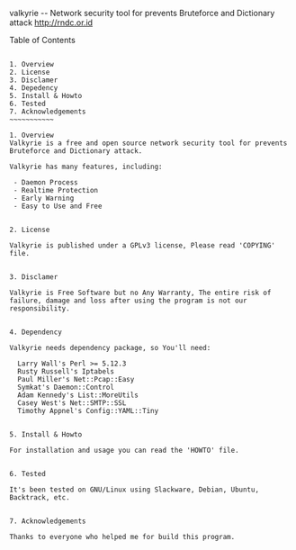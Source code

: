 valkyrie -- Network security tool for prevents Bruteforce and Dictionary attack
http://rndc.or.id


Table of Contents
~~~~~~~~~~~~~~~~~

1. Overview
2. License
3. Disclamer
4. Depedency
5. Install & Howto
6. Tested
7. Acknowledgements
~~~~~~~~~~~

1. Overview
Valkyrie is a free and open source network security tool for prevents Bruteforce and Dictionary attack. 

Valkyrie has many features, including:

 - Daemon Process
 - Realtime Protection
 - Early Warning
 - Easy to Use and Free


2. License

Valkyrie is published under a GPLv3 license, Please read 'COPYING' file.


3. Disclamer

Valkyrie is Free Software but no Any Warranty, The entire risk of failure, damage and loss after using the program is not our responsibility.


4. Dependency

Valkyrie needs dependency package, so You'll need:

  Larry Wall's Perl >= 5.12.3
  Rusty Russell's Iptabels
  Paul Miller's Net::Pcap::Easy
  Symkat's Daemon::Control
  Adam Kennedy's List::MoreUtils
  Casey West's Net::SMTP::SSL
  Timothy Appnel's Config::YAML::Tiny
  

5. Install & Howto 

For installation and usage you can read the 'HOWTO' file.


6. Tested

It's been tested on GNU/Linux using Slackware, Debian, Ubuntu, Backtrack, etc.


7. Acknowledgements

Thanks to everyone who helped me for build this program.
